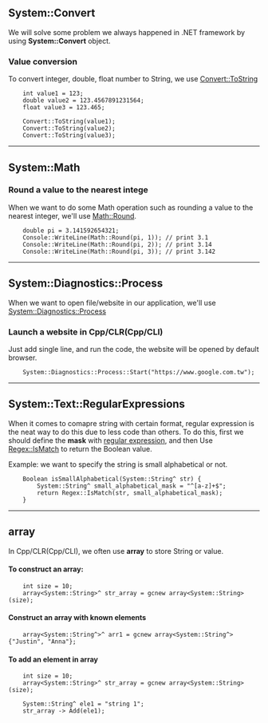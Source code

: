 ## System::Convert

We will solve some problem we always happened in .NET framework by using **System::Convert** object.

### Value conversion

To convert integer, double, float number to String, we use [Convert::ToString](https://msdn.microsoft.com/zh-tw/library/system.convert(v=vs.110).aspx)

````
    int value1 = 123;
    double value2 = 123.4567891231564;
    float value3 = 123.465;
    
    Convert::ToString(value1);
    Convert::ToString(value2);
    Convert::ToString(value3);
````
***
## System::Math


### Round a value to the nearest intege
When we want to do some Math operation such as rounding a value to the nearest integer, we'll use [Math::Round](https://msdn.microsoft.com/zh-tw/library/75ks3aby(v=vs.110).aspx).

````
    double pi = 3.141592654321;
    Console::WriteLine(Math::Round(pi, 1)); // print 3.1
    Console::WriteLine(Math::Round(pi, 2)); // print 3.14
    Console::WriteLine(Math::Round(pi, 3)); // print 3.142
````

***
## System::Diagnostics::Process
When we want to open file/website in our application, we'll use [System::Diagnostics::Process](https://msdn.microsoft.com/zh-tw/library/system.diagnostics.process(v=vs.110).aspx)

### Launch a website in Cpp/CLR(Cpp/CLI)

Just add single line, and run the code, the website will be opened by default browser.
````
    System::Diagnostics::Process::Start("https://www.google.com.tw");
````
***
## System::Text::RegularExpressions
When it comes to comapre string with certain format, regular expression is the neat way to do this due to less code than others. To do this, first we should define the **mask** with [regular expression](https://en.wikipedia.org/wiki/Regular_expression), and then Use [Regex::IsMatch](https://msdn.microsoft.com/zh-tw/library/3y21t6y4(v=vs.110).aspx) to return the Boolean value. 

Example: we want to specify the string is small alphabetical or not.
````
    Boolean isSmallAlphabetical(System::String^ str) {
        System::String^ small_alphabetical_mask = "^[a-z]+$";
        return Regex::IsMatch(str, small_alphabetical_mask);
    }
````

***
## array

In Cpp/CLR(Cpp/CLI), we often use **array** to store String or value.

#### To construct an **array**:
````
    int size = 10;
    array<System::String>^ str_array = gcnew array<System::String>(size);
````

#### Construct an **array** with known elements
````
    array<System::String^>^ arr1 = gcnew array<System::String^> {"Justin", "Anna"};
````

#### To add an element in **array**
````
    int size = 10;
    array<System::String>^ str_array = gcnew array<System::String>(size);
    
    System::String^ ele1 = "string 1";
    str_array -> Add(ele1);
````



